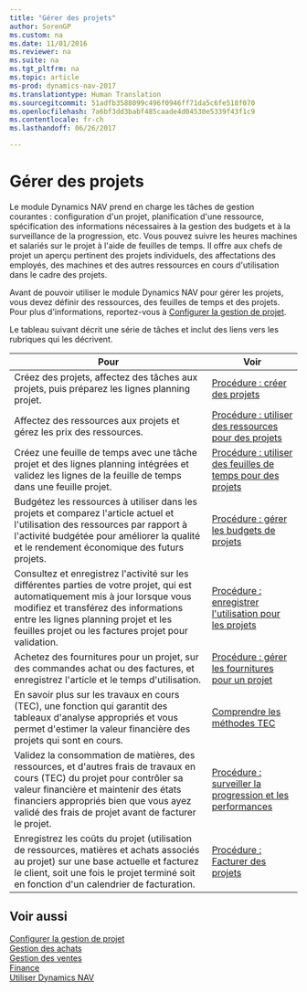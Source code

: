 ```yaml
---
title: "Gérer des projets"
author: SorenGP
ms.custom: na
ms.date: 11/01/2016
ms.reviewer: na
ms.suite: na
ms.tgt_pltfrm: na
ms.topic: article
ms-prod: dynamics-nav-2017
ms.translationtype: Human Translation
ms.sourcegitcommit: 51adfb3588099c496f0946ff71da5c6fe518f070
ms.openlocfilehash: 7a6bf3dd3babf485caade4d04530e5339f43f1c9
ms.contentlocale: fr-ch
ms.lasthandoff: 06/26/2017

---
```


# <a name="manage-projects"></a>Gérer des projets
Le module Dynamics NAV prend en charge les tâches de gestion courantes : configuration d'un projet, planification d'une ressource, spécification des informations nécessaires à la gestion des budgets et à la surveillance de la progression, etc. Vous pouvez suivre les heures machines et salariés sur le projet à l'aide de feuilles de temps. Il offre aux chefs de projet un aperçu pertinent des projets individuels, des affectations des employés, des machines et des autres ressources en cours d'utilisation dans le cadre des projets.

Avant de pouvoir utiliser le module Dynamics NAV pour gérer les projets, vous devez définir des ressources, des feuilles de temps et des projets. Pour plus d'informations, reportez-vous à [Configurer la gestion de projet](projects-setup-projects.md).  

Le tableau suivant décrit une série de tâches et inclut des liens vers les rubriques qui les décrivent.

|Pour |Voir |
|---|----|
|Créez des projets, affectez des tâches aux projets, puis préparez les lignes planning projet.|[Procédure : créer des projets](projects-how-create-jobs.md)|
|Affectez des ressources aux projets et gérez les prix des ressources.|[Procédure : utiliser des ressources pour des projets](projects-how-use-resources.md)|
|Créez une feuille de temps avec une tâche projet et des lignes planning intégrées et validez les lignes de la feuille de temps dans une feuille projet.|[Procédure : utiliser des feuilles de temps pour des projets](projects-how-use-time-sheets.md)|
|Budgétez les ressources à utiliser dans les projets et comparez l'article actuel et l'utilisation des ressources par rapport à l'activité budgétée pour améliorer la qualité et le rendement économique des futurs projets.|[Procédure : gérer les budgets de projets](projects-how-manage-budgets.md)|
|Consultez et enregistrez l'activité sur les différentes parties de votre projet, qui est automatiquement mis à jour lorsque vous modifiez et transférez des informations entre les lignes planning projet et les feuilles projet ou les factures projet pour validation.|[Procédure : enregistrer l'utilisation pour les projets](projects-how-record-job-usage.md)|
|Achetez des fournitures pour un projet, sur des commandes achat ou des factures, et enregistrez l'article et le temps d'utilisation.|[Procédure : gérer les fournitures pour un projet](projects-how-manage-project-supplies.md)|
|En savoir plus sur les travaux en cours (TEC), une fonction qui garantit des tableaux d'analyse appropriés et vous permet d'estimer la valeur financière des projets qui sont en cours.|[Comprendre les méthodes TEC](projects-understanding-wip.md)|
|Validez la consommation de matières, des ressources, et d'autres frais de travaux en cours (TEC) du projet pour contrôler sa valeur financière et maintenir des états financiers appropriés bien que vous ayez validé des frais de projet avant de facturer le projet.|[Procédure : surveiller la progression et les performances](projects-how-monitor-progress-performance.md)|
|Enregistrez les coûts du projet (utilisation de ressources, matières et achats associés au projet) sur une base actuelle et facturez le client, soit une fois le projet terminé soit en fonction d'un calendrier de facturation.|[Procédure : Facturer des projets](projects-how-invoice-jobs.md)|

## <a name="see-also"></a>Voir aussi
[Configurer la gestion de projet](projects-setup-projects.md)    
[Gestion des achats](purchasing-manage-purchasing.md)         
[Gestion des ventes](sales-manage-sales.md)    
[Finance](finance-setup.md)  
[Utiliser Dynamics NAV](ui-work-product.md)  

